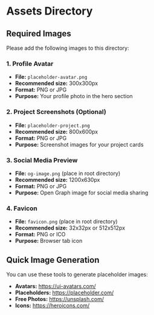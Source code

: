 # Assets Directory

## Required Images

Please add the following images to this directory:

### 1. Profile Avatar
- **File:** `placeholder-avatar.png`
- **Recommended size:** 300x300px
- **Format:** PNG or JPG
- **Purpose:** Your profile photo in the hero section

### 2. Project Screenshots (Optional)
- **File:** `placeholder-project.png`
- **Recommended size:** 800x600px
- **Format:** PNG or JPG
- **Purpose:** Screenshot images for your project cards

### 3. Social Media Preview
- **File:** `og-image.png` (place in root directory)
- **Recommended size:** 1200x630px
- **Format:** PNG or JPG
- **Purpose:** Open Graph image for social media sharing

### 4. Favicon
- **File:** `favicon.png` (place in root directory)
- **Recommended size:** 32x32px or 512x512px
- **Format:** PNG or ICO
- **Purpose:** Browser tab icon

## Quick Image Generation

You can use these tools to generate placeholder images:

- **Avatars:** https://ui-avatars.com/
- **Placeholders:** https://placeholder.com/
- **Free Photos:** https://unsplash.com/
- **Icons:** https://heroicons.com/
